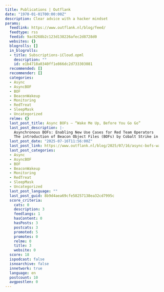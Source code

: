 ```yaml
---
title: Publications | Outflank
date: "1970-01-01T00:00:00Z"
description: Clear advice with a hacker mindset
params:
  feedlink: https://www.outflank.nl/blog/feed/
  feedtype: rss
  feedid: 9ac8268b2c123d138226afec2d8728d0
  websites: {}
  blogrolls: []
  in_blogrolls:
  - title: Subscriptions-iCloud.opml
    description: ""
    id: e1b4718a0340ff1e866dc2d733303081
  recommended: []
  recommender: []
  categories:
  - Async
  - AsyncBOF
  - BOF
  - BeaconWakeup
  - Monitoring
  - RedTreat
  - SleepMask
  - Uncategorized
  relme: {}
  last_post_title: Async BOFs – “Wake Me Up, Before You Go Go”
  last_post_description: |-
    Asynchronous BOFs: Enabling New Use Cases for Red Team Operators
    The introduction of Beacon Object Files (BOFs) by Cobalt Strike in 2020 revolutionized the capabilities of red team operators and
  last_post_date: "2025-07-16T11:56:00Z"
  last_post_link: https://www.outflank.nl/blog/2025/07/16/async-bofs-wake-me-up-before-you-go-go/
  last_post_categories:
  - Async
  - AsyncBOF
  - BOF
  - BeaconWakeup
  - Monitoring
  - RedTreat
  - SleepMask
  - Uncategorized
  last_post_language: ""
  last_post_guid: 8b9d4aea69cfe58257138ea32cd7995c
  score_criteria:
    cats: 0
    description: 3
    feedlangs: 1
    hasContent: 0
    hasPosts: 3
    postcats: 3
    promoted: 5
    promotes: 0
    relme: 0
    title: 3
    website: 0
  score: 18
  ispodcast: false
  isnoarchive: false
  innetwork: true
  language: en
  postcount: 10
  avgpostlen: 0
---
```

